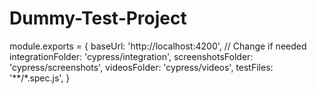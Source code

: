 # Dummy-Test-Project
module.exports = {
  baseUrl: 'http://localhost:4200', // Change if needed
  integrationFolder: 'cypress/integration',
  screenshotsFolder: 'cypress/screenshots',
  videosFolder: 'cypress/videos',
  testFiles: '**/*.spec.js',
}
